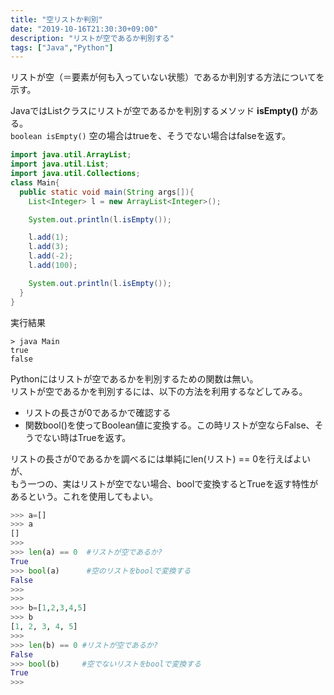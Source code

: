 ```yaml
---
title: "空リストか判別"
date: "2019-10-16T21:30:30+09:00"
description: "リストが空であるか判別する"
tags: ["Java","Python"]
---
```


リストが空（＝要素が何も入っていない状態）であるか判別する方法についてを示す。

<div class="note_content_by_programming_language" id="note_content_Java">

JavaではListクラスにリストが空であるかを判別するメソッド **isEmpty()** がある。  
`boolean isEmpty()`
空の場合はtrueを、そうでない場合はfalseを返す。  

```java
import java.util.ArrayList;
import java.util.List;
import java.util.Collections;
class Main{
  public static void main(String args[]){
    List<Integer> l = new ArrayList<Integer>();

    System.out.println(l.isEmpty());

    l.add(1);
    l.add(3);
    l.add(-2);
    l.add(100);

    System.out.println(l.isEmpty());
  }
}
```

実行結果
```
> java Main
true
false
```

</div>
<div class="note_content_by_programming_language" id="note_content_Python">

Pythonにはリストが空であるかを判別するための関数は無い。  
リストが空であるかを判別するには、以下の方法を利用するなどしてみる。

- リストの長さが0であるかで確認する
- 関数bool()を使ってBoolean値に変換する。この時リストが空ならFalse、そうでない時はTrueを返す。

リストの長さが0であるかを調べるには単純にlen(リスト) == 0を行えばよいが、  
もう一つの、実はリストが空でない場合、boolで変換するとTrueを返す特性があるという。これを使用してもよい。  

```python
>>> a=[]
>>> a
[]
>>> 
>>> len(a) == 0  #リストが空であるか?
True
>>> bool(a)      #空のリストをboolで変換する
False
>>>
>>> 
>>> b=[1,2,3,4,5]
>>> b
[1, 2, 3, 4, 5]
>>>
>>> len(b) == 0 #リストが空であるか?
False
>>> bool(b)     #空でないリストをboolで変換する
True
>>>
```

</div>

